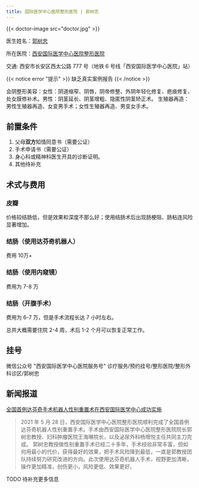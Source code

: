 ```yaml
---
title: 国际医学中心医院整形医院 | 郭树忠
---
```


{{< doctor-image src="doctor.jpg" >}}

医生姓名：[郭树忠](http://www.imc-xa.cn/detail-2987.aspx)

所在医院：[西安国际医学中心医院整形医院](http://www.imc-xa.cn)

交通: 西安市长安区西太公路 777 号（地铁 6 号线「西安国际医学中心医院」站）

{{< notice error "提示" >}} 缺乏真实案例报告 {{< /notice >}}

会阴整形美容：女性：阴道缩窄、阴唇，阴帝修整、外阴年轻化修复、疤痕修复、处女膜修补术。男性：阴茎延长、阴茎增粗、隐匿性阴茎矫正术。
生殖器再造：男性生殖器再造、女变男手术；女性生殖器再造、男变女手术。

## 前置条件

1. 父母**双方**知情同意书（需要公证）
2. 手术申请书（需要公证）
3. 身心科或精神科医生开具的诊断证明。
4. 其他待补充

## 术式与费用

### 皮瓣

价格较结肠低，但是效果和深度不那么好；使用结肠术后出现肠梗阻、肠粘连风险显著增加。

### 结肠（使用达芬奇机器人）

费用 10万+

### 结肠（使用内窥镜）

费用为 7-8 万

### 结肠（开腹手术）

费用为 6-7 万，但是手术流程长达 7 小时左右。

总共大概需要住院 2-4 周，术后 1-2 个月可以恢复正常工作。

## 挂号

微信公众号 "西安国际医学中心医院服务号" 诊疗服务/预约挂号/整形医院/整形外科诊区/郭树忠

## 新闻报道

[全国首例达芬奇手术机器人性别重置术在西安国际医学中心成功实施](http://www.imc-xa.cn/detail-4229.aspx)

> 2021 年 5 月 28 日，西安国际医学中心医院整形医院顺利完成了全国首例达芬奇机器人性别重置手术。手术由西安国际医学中心医院整形医院院长郭树忠教授、妇科肿瘤医院王海琳院长，以及泌尿外科杨增悦主任共同主刀完成。
> 郭树忠教授做性别重置手术已经二十多年，手术经验非常丰富，但如何用最小的代价，获得最好的效果，把手术风险降到最低，一直是郭教授团队持续努力研究改进的方向。此次使用达芬奇机器人手术，视野更加清晰，操作更加精准，创伤更小，风险更低、效果更好。

TODO 待补充更多信息
